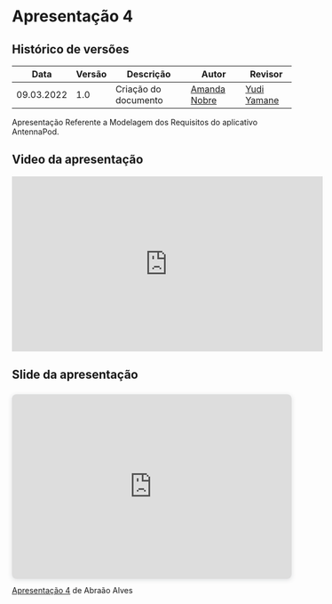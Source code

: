 # Apresentação 4

## Histórico de versões
| Data       | Versão | Descrição            | Autor                                        | Revisor                                     |
| ---------- | ------ | -------------------- | -------------------------------------------- | ------------------------------------------- |
| 09.03.2022 | 1.0    | Criação do documento | [Amanda Nobre](https://github.com/AmandaNbr) | [Yudi Yamane](https://github.com/yudi-azvd) |

Apresentação Referente a Modelagem dos Requisitos do aplicativo AntennaPod.

## Video da apresentação

<iframe width="560" height="315" src="https://www.youtube.com/embed/lcH4PiY1mrc" title="YouTube video player" frameborder="0" allow="accelerometer; autoplay; clipboard-write; encrypted-media; gyroscope; picture-in-picture" allowfullscreen></iframe>

## Slide da apresentação

<div style="position: relative; width: 100%; height: 0; padding-top: 56.2500%;
 padding-bottom: 48px; box-shadow: 0 2px 8px 0 rgba(63,69,81,0.16); margin-top: 1.6em; margin-bottom: 0.9em; overflow: hidden;
 border-radius: 8px; will-change: transform;">
  <iframe loading="lazy" style="position: absolute; width: 100%; height: 100%; top: 0; left: 0; border: none; padding: 0;margin: 0;"
    src="https:&#x2F;&#x2F;www.canva.com&#x2F;design&#x2F;DAE6IKqC98k&#x2F;view?embed" allowfullscreen="allowfullscreen" allow="fullscreen">
  </iframe>
</div>
<a href="https:&#x2F;&#x2F;www.canva.com&#x2F;design&#x2F;DAE6IKqC98k&#x2F;view?utm_content=DAE6IKqC98k&amp;utm_campaign=designshare&amp;utm_medium=embeds&amp;utm_source=link" target="_blank" rel="noopener">Apresentação 4</a> de Abraão Alves
